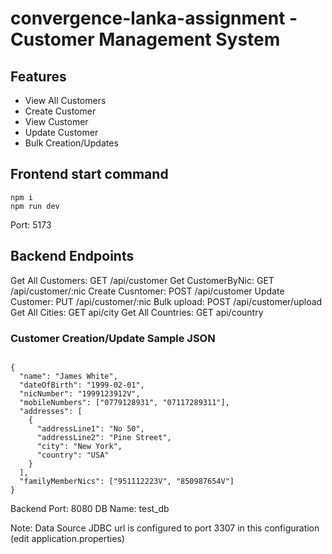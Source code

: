 # convergence-lanka-assignment - Customer Management System

## Features

- View All Customers
- Create Customer
- View Customer
- Update Customer
- Bulk Creation/Updates

## Frontend start command

```
npm i
npm run dev
```

Port: 5173

## Backend Endpoints

Get All Customers: GET /api/customer
Get CustomerByNic: GET /api/customer/:nic
Create Cusntomer: POST /api/customer
Update Customer: PUT /api/customer/:nic
Bulk upload: POST /api/customer/upload
Get All Cities: GET api/city
Get All Countries: GET api/country

### Customer Creation/Update Sample JSON

```

{
  "name": "James White",
  "dateOfBirth": "1999-02-01",
  "nicNumber": "1999123912V",
  "mobileNumbers": ["0779128931", "07117289311"],
  "addresses": [
    {
      "addressLine1": "No 50",
      "addressLine2": "Pine Street",
      "city": "New York",
      "country": "USA"
    }
  ],
  "familyMemberNics": ["951112223V", "850987654V"]
}

```

Backend Port: 8080
DB Name: test_db

Note: Data Source JDBC url is configured to port 3307 in this configuration (edit application.properties)
